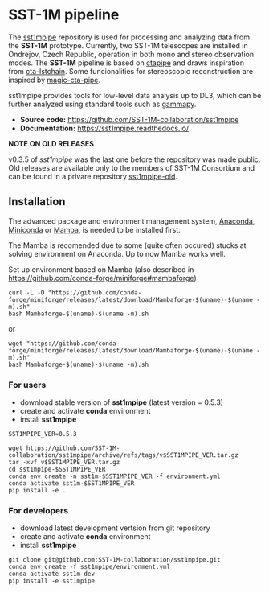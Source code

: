 # SST-1M pipeline

The [sst1mpipe](https://github.com/SST-1M-collaboration/sst1mpipe) repository is used for processing and analyzing data from the <b>SST-1M</b> prototype. Currently, two SST-1M telescopes are installed in Ondrejov, Czech Republic, operation in both mono and stereo observation modes. The <b>SST-1M</b> pipeline is based on [ctapipe](https://github.com/cta-observatory/ctapipe) and draws inspiration from [cta-lstchain](https://github.com/cta-observatory/cta-lstchain). Some funcionalities for stereoscopic reconstruction are inspired by [magic-cta-pipe](https://github.com/cta-observatory/magic-cta-pipe).

sst1mpipe provides tools for low-level data analysis up to DL3, which can be further analyzed using standard tools such as [gammapy](https://github.com/gammapy).

- **Source code:** https://github.com/SST-1M-collaboration/sst1mpipe
- **Documentation:** https://sst1mpipe.readthedocs.io/


**NOTE ON OLD RELEASES**

v0.3.5 of *sst1mpipe* was the last one before the repository was made public. Old releases are available only to the members of SST-1M Consortium and can be found in a privare repository [sst1mpipe-old](https://github.com/SST-1M-collaboration/sst1mpipe-old).

## Installation

The advanced package and environment management system, [Anaconda](https://www.anaconda.com/distribution/#download-section), [Miniconda](https://docs.conda.io/en/latest/miniconda.html) or [Mamba](https://anaconda.org/conda-forge/mamba), is needed to be installed first.

The Mamba is recomended due to some (quite often occured) stucks at solving environment on Anaconda. Up to now Mamba works well.

Set up environment based on Mamba
(also described in https://github.com/conda-forge/miniforge#mambaforge)

```
curl -L -O "https://github.com/conda-forge/miniforge/releases/latest/download/Mambaforge-$(uname)-$(uname -m).sh"
bash Mambaforge-$(uname)-$(uname -m).sh
```
or
```
wget "https://github.com/conda-forge/miniforge/releases/latest/download/Mambaforge-$(uname)-$(uname -m).sh"
bash Mambaforge-$(uname)-$(uname -m).sh
```



### For users
- download stable version of <b>sst1mpipe</b> (latest version = 0.5.3)
- create and activate <b>conda</b> environment
- install <b>sst1mpipe</b>
```
SST1MPIPE_VER=0.5.3

wget https://github.com/SST-1M-collaboration/sst1mpipe/archive/refs/tags/v$SST1MPIPE_VER.tar.gz
tar -xvf v$SST1MPIPE_VER.tar.gz
cd sst1mpipe-$SST1MPIPE_VER
conda env create -n sst1m-$SST1MPIPE_VER -f environment.yml
conda activate sst1m-$SST1MPIPE_VER
pip install -e .

```

### For developers
- download latest development vertsion from git repository
- create and activate <b>conda</b> environment
- install <b>sst1mpipe</b>
```
git clone git@github.com:SST-1M-collaboration/sst1mpipe.git
conda env create -f sst1mpipe/environment.yml
conda activate sst1m-dev
pip install -e sst1mpipe
```

